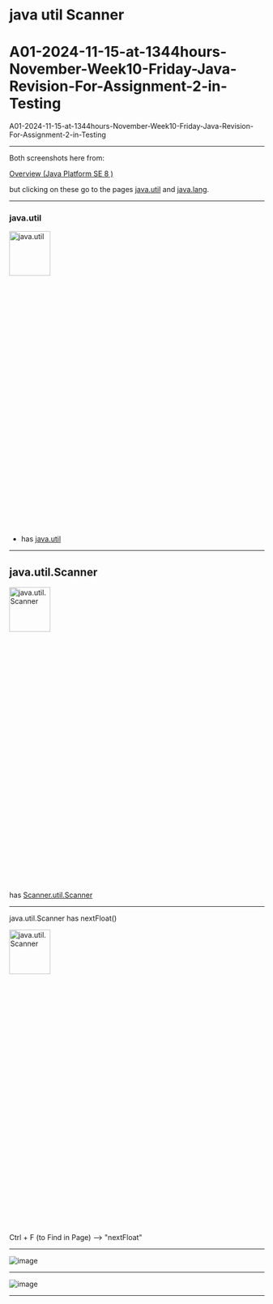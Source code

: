 # java util Scanner

# A01-2024-11-15-at-1344hours-November-Week10-Friday-Java-Revision-For-Assignment-2-in-Testing
A01-2024-11-15-at-1344hours-November-Week10-Friday-Java-Revision-For-Assignment-2-in-Testing

____

Both screenshots here from:

[Overview (Java Platform SE 8 )](https://docs.oracle.com/javase/8/docs/api/)

but clicking on these go to the pages [java.util](https://docs.oracle.com/javase/8/docs/api/java/util/package-summary.html) and [java.lang](https://docs.oracle.com/javase/8/docs/api/java/lang/package-summary.html).

____

### java.util

[<img src="https://github.com/user-attachments/assets/715cc905-3335-4218-bcc8-c8aabdb37a1d" width="40%" height="15%" alt="java.util">](https://docs.oracle.com/javase/8/docs/api/java/util/package-summary.html)

- has [java.util](https://docs.oracle.com/javase/8/docs/api/java/util/package-summary.html)

____

## java.util.Scanner

[<img src="https://github.com/user-attachments/assets/6a91c5e2-7479-4933-9072-8fd2f89b2e49" width="40%" height="15%" alt="java.util.Scanner">](https://docs.oracle.com/javase/8/docs/api/java/util/Scanner.html)

has [Scanner.util.Scanner](https://docs.oracle.com/javase/8/docs/api/java/util/Scanner.html)

____

java.util.Scanner has nextFloat()

[<img src="https://github.com/user-attachments/assets/27f78e7e-e24f-42c6-ac0d-ecef94349412" width="40%" height="15%" alt="java.util.Scanner">](https://docs.oracle.com/javase/8/docs/api/java/util/Scanner.html)

Ctrl + F (to Find in Page) --> "nextFloat"

____

![image](https://github.com/user-attachments/assets/302301b2-67c9-43e3-a42c-622f4ca9a244)

____

![image](https://github.com/user-attachments/assets/620e8f33-7813-4875-94f9-b4777b764d92)

____


